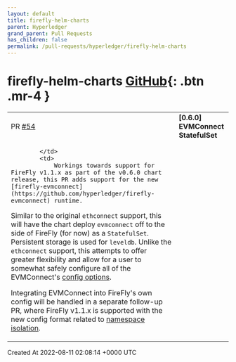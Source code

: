 ```yaml
---
layout: default
title: firefly-helm-charts
parent: Hyperledger
grand_parent: Pull Requests
has_children: false
permalink: /pull-requests/hyperledger/firefly-helm-charts
---
```


# firefly-helm-charts <span class="fs-3 right-align">[GitHub](https://github.com/hyperledger/firefly-helm-charts){: .btn .mr-4 }</span>


<div>
    <table>
        <tr>
            <td>
                PR <a href="https://github.com/hyperledger/firefly-helm-charts/pull/54" class=".btn">#54</a>
            </td>
            <td>
                <b>
                    [0.6.0] EVMConnect StatefulSet
                </b>
            </td>
        </tr>
        <tr>
            <td>
                
            </td>
            <td>
                Workings towards support for FireFly v1.1.x as part of the v0.6.0 chart release, this PR adds support for the new [firefly-evmconnect](https://github.com/hyperledger/firefly-evmconnect) runtime.

Similar to the original `ethconnect` support, this will have the chart deploy `evmconnect` off to the side of FireFly (for now) as a `StatefulSet`. Persistent storage is used for `leveldb`. Unlike the `ethconnect` support, this attempts to offer greater flexibility and allow for a user to somewhat safely configure all of the EVMConnect's [config options](https://github.com/hyperledger/firefly-evmconnect/blob/main/config.md).

Integrating EVMConnect into FireFly's own config will be handled in a separate follow-up PR, where FireFly v1.1.x is supported with the new config format related to [namespace isolation](https://github.com/hyperledger/firefly-fir/pull/12).
            </td>
        </tr>
    </table>
    <div class="right-align">
        Created At 2022-08-11 02:08:14 +0000 UTC
    </div>
</div>

